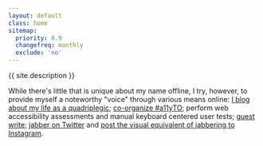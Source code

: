 ```yaml
---
layout: default
class: home
sitemap:
  priority: 0.9
  changefreq: monthly
  exclude: 'no'
---
```


<p class="intro">{{ site.description }}</p>

While there's little that is unique about my name offline, I try, however, to provide myself a noteworthy "voice" through various means online: [I blog about my life as a quadriplegic](https://abledaccess.com); [co-organize #a11yTO](http://a11yto.com); perform web accessibility assessments and manual keyboard centered user tests; [guest write](http://simplyaccessible.com/article/being-disabled-can-be-lame/); [jabber on Twitter](https://twitter.com/abledaccess) and [post the visual equivalent of jabbering to Instagram](https://instagram.com/abledaccess).
